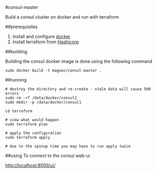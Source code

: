 #consul-master

Build a consul cluster on docker and run with terraform

##prerequisites

1. Install and configure [docker](http://docs.docker.com/linux/started/)
2. Install terraform from [Hashicorp](https://terraform.io/)


##building

Building the consul docker image is done using the following command

```
sudo docker build -t maguec/consul-master .
```

##running

```
# destroy the directory and re-create - stale data will cause 500 errors
sudo rm -rf /data/docker/consul1
sudo mkdir -p /data/docker/consul1

cd terraform

# view what would happen
sudo terraform plan

# apply the configuration
sudo terraform apply

# due to the spinup time you may have to run apply twice
```

##using
To connect to the consul web-ui

[http://localhost:8500/ui/](http://localhost:8500/ui/)

